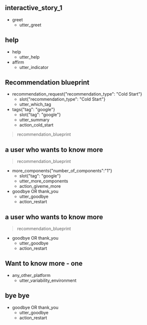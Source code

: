 ## interactive_story_1
* greet
    - utter_greet
## help
* help
    - utter_help
* affirm
    - utter_indicator

## Recommendation blueprint

* recommendation_request{"recommendation_type": "Cold Start"}
    - slot{"recommendation_type": "Cold Start"}
    - utter_which_tag
* tags{"tag": "google"}
    - slot{"tag": "google"}
    - utter_summary
	- action_cold_start
> recommendation_blueprint

## a user who wants to know more
> recommendation_blueprint
* more_components{"number_of_components":"1"}
    - slot{"tag": "google"}
    - utter_more_components
	- action_giveme_more
* goodbye OR thank_you
    - utter_goodbye
    - action_restart

    
## a user who wants to know more
> recommendation_blueprint
* goodbye OR thank_you
    - utter_goodbye
    - action_restart

## Want to know more - one
* any_other_platform
    - utter_variability_environment

## bye bye

* goodbye OR thank_you
    - utter_goodbye
    - action_restart

